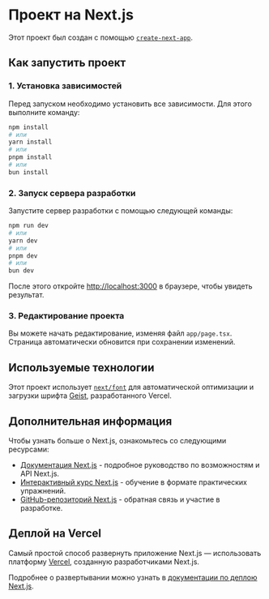 # Проект на Next.js

Этот проект был создан с помощью [`create-next-app`](https://nextjs.org/docs/app/api-reference/cli/create-next-app).

## Как запустить проект

### 1. Установка зависимостей

Перед запуском необходимо установить все зависимости. Для этого выполните команду:

```bash
npm install
# или
yarn install
# или
pnpm install
# или
bun install
```

### 2. Запуск сервера разработки

Запустите сервер разработки с помощью следующей команды:

```bash
npm run dev
# или
yarn dev
# или
pnpm dev
# или
bun dev
```

После этого откройте [http://localhost:3000](http://localhost:3000) в браузере, чтобы увидеть результат.

### 3. Редактирование проекта

Вы можете начать редактирование, изменяя файл `app/page.tsx`. Страница автоматически обновится при сохранении изменений.

## Используемые технологии

Этот проект использует [`next/font`](https://nextjs.org/docs/app/building-your-application/optimizing/fonts) для автоматической оптимизации и загрузки шрифта [Geist](https://vercel.com/font), разработанного Vercel.

## Дополнительная информация

Чтобы узнать больше о Next.js, ознакомьтесь со следующими ресурсами:

- [Документация Next.js](https://nextjs.org/docs) - подробное руководство по возможностям и API Next.js.
- [Интерактивный курс Next.js](https://nextjs.org/learn) - обучение в формате практических упражнений.
- [GitHub-репозиторий Next.js](https://github.com/vercel/next.js) - обратная связь и участие в разработке.

## Деплой на Vercel

Самый простой способ развернуть приложение Next.js — использовать платформу [Vercel](https://vercel.com/new?utm_medium=default-template&filter=next.js&utm_source=create-next-app&utm_campaign=create-next-app-readme), созданную разработчиками Next.js.

Подробнее о развертывании можно узнать в [документации по деплою Next.js](https://nextjs.org/docs/app/building-your-application/deploying).

